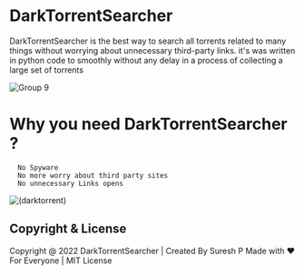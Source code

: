 # DarkTorrentSearcher
DarkTorrentSearcher is the best way to search all torrents related to many things without worrying about unnecessary third-party links. 
it's was written in python code to smoothly without any delay in a process of collecting a large set of torrents 

![Group 9](https://user-images.githubusercontent.com/112636345/214081181-69d12809-f4e6-4b37-accb-b0dc4c783695.png)

# Why you need DarkTorrentSearcher ?
      No Spyware
      No more worry about third party sites
      No unnecessary Links opens

![(darktorrent)](https://github.com/sureshpandiyan1/DarkTorrentSearcher/blob/b962c1eedd37bbdf8cf652c8c045738ac27e7734/dtsss_edit_1.gif)


## Copyright & License
Copyright @ 2022 DarkTorrentSearcher | Created By Suresh P
Made with ❤️ For Everyone | MIT License
